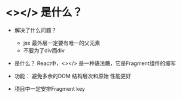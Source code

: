 # <></> 是什么？
- 解决了什么问题？
    - jsx 最外层一定要有唯一的父元素
    - 不要为了div而div
- 是什么？
    React中，<></> 是一种语法糖，它是Fragment组件的缩写

- 功能：
    避免多余的DOM 结构层次和原始
    性能更好 

- 项目中一定安排Fragment key
